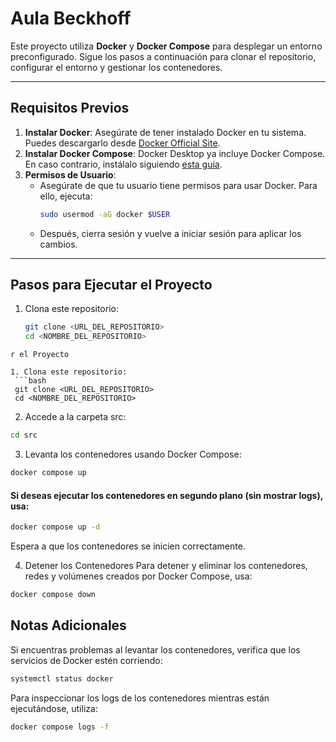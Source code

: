 # Aula Beckhoff

Este proyecto utiliza **Docker** y **Docker Compose** para desplegar un entorno preconfigurado. Sigue los pasos a continuación para clonar el repositorio, configurar el entorno y gestionar los contenedores.

---

## Requisitos Previos

1. **Instalar Docker**: Asegúrate de tener instalado Docker en tu sistema. Puedes descargarlo desde [Docker Official Site](https://www.docker.com/).
2. **Instalar Docker Compose**: Docker Desktop ya incluye Docker Compose. En caso contrario, instálalo siguiendo [esta guía](https://docs.docker.com/compose/install/).
3. **Permisos de Usuario**:
   - Asegúrate de que tu usuario tiene permisos para usar Docker. Para ello, ejecuta:
     ```bash
     sudo usermod -aG docker $USER
     ```
   - Después, cierra sesión y vuelve a iniciar sesión para aplicar los cambios.

---

## Pasos para Ejecutar el Proyecto

1. Clona este repositorio:
   ```bash
   git clone <URL_DEL_REPOSITORIO>
   cd <NOMBRE_DEL_REPOSITORIO>
  ```
r el Proyecto

1. Clona este repositorio:
   ```bash
   git clone <URL_DEL_REPOSITORIO>
   cd <NOMBRE_DEL_REPOSITORIO>
  ```
2. Accede a la carpeta src:

```bash
cd src
  ```
3. Levanta los contenedores usando Docker Compose:

```bash
docker compose up
```
#### Si deseas ejecutar los contenedores en segundo plano (sin mostrar logs), usa:
```bash
docker compose up -d
```

Espera a que los contenedores se inicien correctamente.

4. Detener los Contenedores
Para detener y eliminar los contenedores, redes y volúmenes creados por Docker Compose, usa:

```bash
docker compose down
```

## Notas Adicionales
Si encuentras problemas al levantar los contenedores, verifica que los servicios de Docker estén corriendo:
```bash
systemctl status docker
```

Para inspeccionar los logs de los contenedores mientras están ejecutándose, utiliza:
```bash
docker compose logs -f
```
